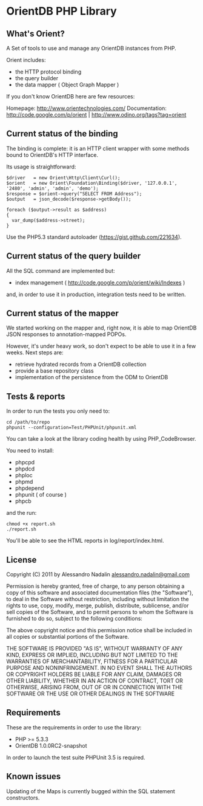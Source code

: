 # OrientDB PHP Library

## What's Orient?

A Set of tools to use and manage any OrientDB instances from PHP.

Orient includes:

* the HTTP protocol binding
* the query builder
* the data mapper ( Object Graph Mapper )


If you don't know OrientDB here are few resources:

Homepage: http://www.orientechnologies.com/
Documentation: http://code.google.com/p/orient | http://www.odino.org/tags?tag=orient

## Current status of the binding

The binding is complete: it is an HTTP client wrapper with some methods bound to OrientDB's HTTP interface.

Its usage is straightforward:

    $driver   = new Orient\Http\Client\Curl();
    $orient   = new Orient\Foundation\Binding($driver, '127.0.0.1', '2480', 'admin', 'admin', 'demo');
    $response = $orient->query("SELECT FROM Address");
    $output   = json_decode($response->getBody());

    foreach ($output->result as $address)
    {
      var_dump($address->street);
    }

Use the PHP5.3 standard autoloader (https://gist.github.com/221634).


## Current status of the query builder

All the SQL command are implemented but:

* index management ( http://code.google.com/p/orient/wiki/Indexes )

and, in order to use it in production, integration tests need to be written.

## Current status of the mapper

We started working on the mapper and, right now, it is able to map OrientDB JSON responses to annotation-mapped POPOs.

However, it's under heavy work, so don't expect to be able to use it in a few weeks. Next steps are:

* retrieve hydrated records from a OrientDB collection
* provide a base repository class 
* implementation of the persistence from the ODM to OrientDB

## Tests & reports

In order to run the tests you only need to:

    cd /path/to/repo
    phpunit --configuration=Test/PHPUnit/phpunit.xml

You can take a look at the library coding health by using PHP_CodeBrowser.

You need to install:

* phpcpd
* phpdcd
* phploc
* phpmd
* phpdepend
* phpunit ( of course )
* phpcb

and the run:

    chmod +x report.sh
    ./report.sh

You'll be able to see the HTML reports in log/report/index.html.

## License

Copyright (C) 2011 by Alessandro Nadalin <alessandro.nadalin@gmail.com>

Permission is hereby granted, free of charge, to any person obtaining a copy
of this software and associated documentation files (the "Software"), to deal
in the Software without restriction, including without limitation the rights
to use, copy, modify, merge, publish, distribute, sublicense, and/or sell
copies of the Software, and to permit persons to whom the Software is
furnished to do so, subject to the following conditions:

The above copyright notice and this permission notice shall be included in
all copies or substantial portions of the Software.

THE SOFTWARE IS PROVIDED "AS IS", WITHOUT WARRANTY OF ANY KIND, EXPRESS OR
IMPLIED, INCLUDING BUT NOT LIMITED TO THE WARRANTIES OF MERCHANTABILITY,
FITNESS FOR A PARTICULAR PURPOSE AND NONINFRINGEMENT. IN NO EVENT SHALL THE
AUTHORS OR COPYRIGHT HOLDERS BE LIABLE FOR ANY CLAIM, DAMAGES OR OTHER
LIABILITY, WHETHER IN AN ACTION OF CONTRACT, TORT OR OTHERWISE, ARISING FROM,
OUT OF OR IN CONNECTION WITH THE SOFTWARE OR THE USE OR OTHER DEALINGS IN
THE SOFTWARE


## Requirements

These are the requirements in order to use the library:

* PHP >= 5.3.3
* OrientDB 1.0.0RC2-snapshot

In order to launch the test suite PHPUnit 3.5 is required.

## Known issues

Updating of the Maps is currently bugged within the SQL statement constructors.
